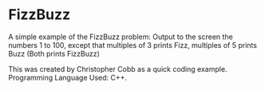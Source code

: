 # FizzBuzz
A simple example of the FizzBuzz problem: Output to the screen the numbers 1 to 100, except that multiples of 3 prints Fizz, multiples of 5 prints Buzz (Both prints FizzBuzz)

This was created by Christopher Cobb as a quick coding example.  Programming Language Used: C++.
